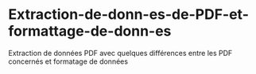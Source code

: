 # Extraction-de-donn-es-de-PDF-et-formattage-de-donn-es
Extraction de données PDF avec quelques différences entre les PDF concernés et formatage de données
